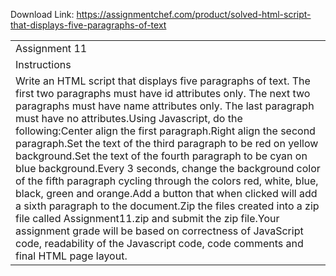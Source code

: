 Download Link: https://assignmentchef.com/product/solved-html-script-that-displays-five-paragraphs-of-text
<br>
<table width="100%">

 <tbody>

  <tr>

   <td colspan="2">Assignment 11</td>

  </tr>

  <tr>

   <td width="15%">Instructions</td>

   <td> </td>

  </tr>

  <tr>

   <td colspan="2">Write an HTML script that displays five paragraphs of text. The first two paragraphs must have id attributes only. The next two paragraphs must have name attributes only. The last paragraph must have no attributes.Using Javascript, do the following:Center align the first paragraph.Right align the second paragraph.Set the text of the third paragraph to be red on yellow background.Set the text of the fourth paragraph to be cyan on blue background.Every 3 seconds, change the background color of the fifth paragraph cycling through the colors red, white, blue, black, green and orange.Add a button that when clicked will add a sixth paragraph to the document.Zip the files created into a zip file called Assignment11.zip and submit the zip file.Your assignment grade will be based on correctness of JavaScript code, readability of the Javascript code, code comments and final HTML page layout.</td>

  </tr>

 </tbody>

</table>